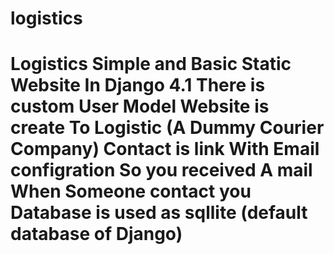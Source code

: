 # logistics
# Logistics Simple and Basic Static Website In Django 4.1 There is custom User Model Website is create To Logistic (A Dummy Courier Company) Contact is link With Email configration So you received A mail When Someone contact you Database is used as sqllite (default database of Django)
